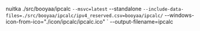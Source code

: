 nuitka ./src/booyaa/ipcalc `
  --msvc=latest `
  --standalone `
  --include-data-files=./src/booyaa/ipcalc/ipv4_reserved.csv=booyaa/ipcalc/ `
  --windows-icon-from-ico="./icon/ipcalc/ipcalc.ico" `
  --output-filename=ipcalc
